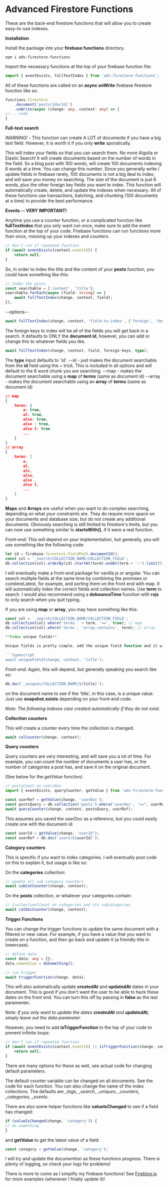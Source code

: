 # Advanced Firestore Functions

These are the back-end firestore functions that will allow you to create easy-to-use indexes. 

**Installation**

Install the package into your **firebase functions** directory.

```npm i adv-firestore-functions```

Import the necessary functions at the top of your firebase function file:

```typescript
import { eventExists, fullTextIndex } from 'adv-firestore-functions';
```

All of these functions are called on an **async onWrite** firebase firestore function like so:

```typescript
functions.firestore
    .document('posts/{docId}')
    .onWrite(async (change: any, context: any) => {
//... code
}
```

**Full-text search**

*WARNING!* - This function can create A LOT of documents if you have a big text field. However, it is worth it if you only **write** sporatically.

This will index your fields so that you can search them. No more Algolia or Elastic Search! It will create documents based on the number of words in the field. So a blog post with 100 words, will create 100 documents indexing 6 words at a time. You can change this number. Since you generally write / update fields in firebase rarely, 100 documents is not a big deal to index, and will save you money on searching. The size of the document is just 6 words, plus the other foreign key fields you want to index. This function will automatically create, delete, and update the indexes when necessary.  All of these functions use transactions, batching, and chunking (100 documents at a time) to provide the best performance.

**Events -- VERY IMPORTANT!**

Anytime you use a counter function, or a complicated function like **fullTextIndex** that you only want run once, make sure to add the event function at the top of your code. Firebase functions can run functions more than once, messing up your indexes and counters.

```typescript
// don't run if repeated function
if (await eventExists(context.eventId)) {
    return null;
}
```

So, in order to index the title and the content of your **posts** function, you could have something like this:
```typescript
// index the posts
const searchable = ['content', 'title'];
searchable.forEach(async (field: string) => {
    await fullTextIndex(change, context, field);
});
```

--options--

```typescript
await fullTextIndex(change, context, 'field-to-index', ['foreign', 'keys', 'to', 'index']);
```
The foreign keys to index will be all of the fields you will get back in a search. It defaults to ONLY the **document id**, however, you can add or change this to whatever fields you like.

```typescript
await fullTextIndex(change, context, field, foreign-keys, type);
```
The **type** input defaults to 'id'.
--id - just makes the document searchable from the **id** field using the *~* trick. This is included in all options and will default to the 6 word chunk you are searching.
--map - makes the document searchable using a **map** of **terms** (same as document id)
--array - makes the document searchable using an **array** of **terms** (same as document id)

```json
// map
{
    terms: {
        a: true,
        al: true,
        also: true,
        also : true,
        also t: true
        ...
    }
}
// array
{
    terms: [
        a,
        al,
        als,
        also,
        also ,
        also t,
        ...
    ]
}
```

**Maps** and **Arrays** are useful when you want to do complex searching, depending on what your constraints are. They do require more space on your documents and database size, but do not create any additional documents. Obviously searching is still limited to firestore's limits, but you can now use something similar to **startsWith()**, if it were a real function.

*Front-end:* This will depend on your implementation, but generally, you will use something like the following code:

```typescript
let id = firebase.firestore.FieldPath.documentId();
const col = `_search/COLLECTION_NAME/COLLECTION_FIELD`;
db.collection(col).orderBy(id).startAt(term).endAt(term + '~').limit(5);
```
I will eventually make a front-end package for vanilla js or angular. You can search mulitple fields at the same time by combining the promises or combineLatest, for example, and sorting them on the front end with map. It will automatically index the correct fields and collection names.  Use **term** to search. I would also recommend using a **debounceTime** function with **rxjs** to only search when you quit typing.

If you are using **map** or **array**, you may have something like this:

```typescript
const col = `_search/COLLECTION_NAME/COLLECTION_FIELD`;
db.collection(col).where('terms.' + term, '==', true); // map
db.collection(col).where('terms', 'array-contains', term); // array

**Index unique fields**

Unique fields is pretty simple, add the unique field function and it will update automatically everytime there is a change. Here you can index the a unique 'title' field. Check code for options like **friendlyURL**.

```typescript
await uniqueField(change, context, 'title');
```

*Front-end:* Again, this will depend, but generally speaking you search like so:

```typescript
db.doc(`_uniques/COLLECTION_NAME/${title}`);
```
on the document name to see if the 'title', in this case, is a unique value. Just use **snapshot.exists** depending on your front-end code.

*Note: The following indexes care created automatically if they do not exist.*

**Collection counters**

This will create a counter every time the collection is changed. 

```typescript
await colCounter(change, context);
```

**Query counters**

Query counters are very interesting, and will save you a lot of time.  For example, you can count the number of documents a user has, or the number of categories a post has, and save it on the original document.

(See below for the *getValue* function)

```typescript
// postsCount on usersDoc
import { eventExists, queryCounter, getValue } from 'adv-firestore-functions';

const userRef = getValue(change, 'userDoc');
const postsQuery = db.collection('posts').where('userDoc', "==", userRef);
await queryCounter(change, context, postsQuery, userRef);
```
This assumes you saved the userDoc as a reference, but you could easily create one with the document id:
```typescript
const userId = getValue(change, 'userId');
const userRef = db.doc(`users/${userId}`);
```

**Category counters**

This is specific if you want to index categories. I will eventually post code on this to explain it, but usage is like so:

On the **categories** collection:

```typescript
// update all sub category counters
await subCatCounter(change, context);
```

On the **posts** collection, or whatever your categories contain:

```typescript
// [collection]Count on categories and its subcategories
await catDocCounter(change, context);
```

**Trigger Functions**

You can change the trigger functions to update the same document with a filtered or new value.  For example, if you have a value that you want to create on a function, and then go back and update it (a friendly title in lowercase).

```typescript
// define data
const data: any = {};
data.someValue = doSomething();

// run trigger
await triggerFunction(change, data);
```

This will also automatically update **createdAt** and **updatedAt** dates in your document. This is good if you don't want the user to be able to hack these dates on the front end.  You can turn this off by passing in **false** as the last paramenter.

Note: *If you only want to update the dates **createdAt** and **updatedAt**, simply leave out the data parameter.*

However, you need to add **isTriggerFunction** to the top of your code to prevent infinite loops:

```typescript
// don't run if repeated function
if (await eventExists(context.eventId) || isTriggerFunction(change, context.eventId)) {
    return null;
}
```

There are many options for these as well, see actual code for changing default parameters.

The default counter variable can be changed on all documents. See the code for each function.  You can also change the name of the index collections.  The defaults are *_tags, _search, _uniques, _counters, _categories, _events*.

There are also some helper functions like **valueIsChanged** to see if a field has changed:

```typescript
if (valueIsChanged(change, 'category')) {
// do something
}
```

and **getValue** to get the latest value of a field:

```typescript
const category = getValue(change, 'category');
```

I will try and update the documention as these functions progress. There is plenty of logging, so check your logs for problems!

There is more to come as I simplify my firebase functions!
See [Fireblog.io][1] for more examples (whenever I finally update it)!

[1]: http://fireblog.io "Fireblog.io"
